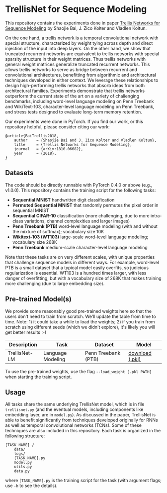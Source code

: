 # TrellisNet for Sequence Modeling



This repository contains the experiments done in paper [Trellis Networks for Sequence Modeling](https://arxiv.org/abs/1810.06682) by Shaojie Bai, J. Zico Kolter and Vladlen Koltun.



On the one hand, a trellis network is a temporal convolutional network with special structure, characterized by weight tying across depth and direct injection of the input into deep layers. On the other hand, we show that truncated recurrent networks are equivalent to trellis networks with special sparsity structure in their weight matrices. Thus trellis networks with general weight matrices generalize truncated recurrent networks. This allows trellis networks to serve as bridge between recurrent and convolutional architectures, benefitting from algorithmic and architectural techniques developed in either context. We leverage these relationships to design high-performing trellis networks that absorb ideas from both architectural families. Experiments demonstrate that trellis networks outperform the current state of the art on a variety of challenging benchmarks, including word-level language modeling on Penn Treebank and WikiText-103, character-level language modeling on Penn Treebank, and stress tests designed to evaluate long-term memory retention.


Our experiments were done in PyTorch. If you find our work, or this repository helpful, please consider citing our work:

```
@article{BaiTrellis2018,
	author    = {Shaojie Bai and J. Zico Kolter and Vladlen Koltun},
	title     = {Trellis Networks for Sequence Modeling},
	journal   = {arXiv:1810.06682},
	year      = {2018},
}
```


## Datasets

The code should be directly runnable with PyTorch 0.4.0 or above (e.g., v1.0.0). This repository contains the training script for the following tasks:

- **Sequential MNIST** handwritten digit classification
- **Permuted Sequential MNIST** that randomly permutes the pixel order in sequential MNIST
- **Sequential CIFAR-10** classification (more challenging, due to more intra-class variations, channel complexities and larger images)
- **Penn Treebank (PTB)** word-level language modeling (with and without the mixture of softmax); vocabulary size 10K
- **Wikitext-103 (WT103)** large-scale word-level language modeling; vocabulary size 268K
- **Penn Treebank** medium-scale character-level language modeling

Note that these tasks are on very different scales, with unique properties that challenge sequence models in different ways. For example, word-level PTB is a small dataset that a typical model easily overfits, so judicious regularization is essential. WT103 is a hundred times larger, with less danger of overfitting, but with a vocabulary size of 268K that makes training more challenging (due to large embedding size).

## Pre-trained Model(s)

We provide some reasonably good pre-trained weights here so that the users don't need to train from scratch. We'll update the table from time to time. Note: 1) it could take a while to load the weights; 2) if you train from scratch using different seeds (which we didn't explore), it's likely you will get better results :-)

| Description   | Task              | Dataset             | Model                                                        |
| ------------- | ----------------- | ------------------- | ------------------------------------------------------------ |
| TrellisNet-LM | Language Modeling | Penn Treebank (PTB) | [download (.pkl)](https://drive.google.com/file/d/1LZugAxuDUoYaybYLxVtSc8JMEOeNTxoL/view?usp=sharing) |

To use the pre-trained weights, use the flag `--load_weight [.pkl PATH]` when starting the training script.

## Usage

All tasks share the same underlying TrellisNet model, which is in file `trellisnet.py` (and the eventual models, including components like embedding layer, are in `model.py`). As discussed in the paper, TrellisNet is able to benefit significantly from techniques developed originally for RNNs as well as temporal convolutional networks (TCNs). Some of these techniques are also included in this repository. Each task is organized in the following structure:

```
[TASK_NAME] /
    data/
    logs/
    [TASK_NAME].py
    model.py
    utils.py
    data.py
```

where `[TASK_NAME].py` is the training script for the task (with argument flags; use `-h` to see the details).

